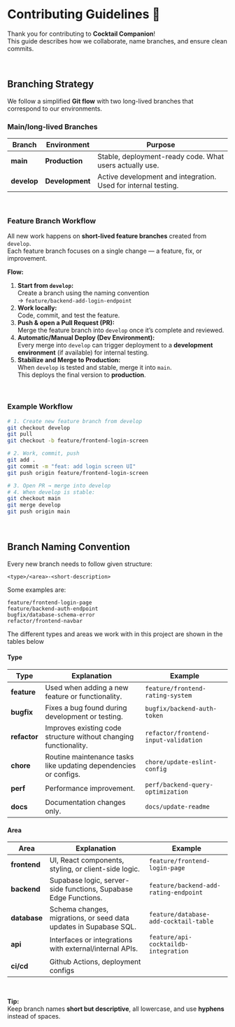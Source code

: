 # Contributing Guidelines 🤝

Thank you for contributing to **Cocktail Companion**!  
This guide describes how we collaborate, name branches, and ensure clean commits.

<br>

## Branching Strategy

We follow a simplified **Git flow** with two long-lived branches that correspond to our environments.

### Main/long-lived Branches

| Branch | Environment | Purpose |
|---------|--------------|----------|
| **main** | **Production** | Stable, deployment-ready code. What users actually use. |
| **develop** | **Development** | Active development and integration. Used for internal testing. |

<br>

### Feature Branch Workflow

All new work happens on **short-lived feature branches** created from `develop`.  
Each feature branch focuses on a single change — a feature, fix, or improvement.

**Flow:**
1. **Start from `develop`:**  
   Create a branch using the naming convention  
   → `feature/backend-add-login-endpoint`
2. **Work locally:**  
   Code, commit, and test the feature.
3. **Push & open a Pull Request (PR):**  
   Merge the feature branch into `develop` once it’s complete and reviewed.
4. **Automatic/Manual Deploy (Dev Environment):**  
   Every merge into `develop` can trigger deployment to a **development environment** (if available) for internal testing.
5. **Stabilize and Merge to Production:**  
   When `develop` is tested and stable, merge it into `main`.  
   This deploys the final version to **production**.

<br>

### Example Workflow

```bash
# 1. Create new feature branch from develop
git checkout develop
git pull
git checkout -b feature/frontend-login-screen

# 2. Work, commit, push
git add .
git commit -m "feat: add login screen UI"
git push origin feature/frontend-login-screen

# 3. Open PR → merge into develop
# 4. When develop is stable:
git checkout main
git merge develop
git push origin main
```
<br>

## Branch Naming Convention

Every new branch needs to follow given structure:
```
<type>/<area>-<short-description>
```
Some examples are:
```
feature/frontend-login-page
feature/backend-auth-endpoint
bugfix/database-schema-error
refactor/frontend-navbar
```
The different types and areas we work with in this project are shown in the tables below

#### Type

| Type | Explanation | Example |
|------|--------------|----------|
| **feature** | Used when adding a new feature or functionality. | `feature/frontend-rating-system` |
| **bugfix** | Fixes a bug found during development or testing. | `bugfix/backend-auth-token` |
| **refactor** | Improves existing code structure without changing functionality. | `refactor/frontend-input-validation` |
| **chore** | Routine maintenance tasks like updating dependencies or configs. | `chore/update-eslint-config` |
| **perf** | Performance improvement. | `perf/backend-query-optimization` |
| **docs** | Documentation changes only. | `docs/update-readme` |

#### Area

| Area | Explanation | Example |
|------|--------------|----------|
| **frontend** | UI, React components, styling, or client-side logic. | `feature/frontend-login-page` |
| **backend** | Supabase logic, server-side functions, Supabase Edge Functions. | `feature/backend-add-rating-endpoint` |
| **database** | Schema changes, migrations, or seed data updates in Supabase SQL. | `feature/database-add-cocktail-table` |
| **api** | Interfaces or integrations with external/internal APIs. | `feature/api-cocktaildb-integration` |
| **ci/cd** | Github Actions, deployment configs
<br>

**Tip:**  
Keep branch names **short but descriptive**, all lowercase, and use **hyphens** instead of spaces.  


